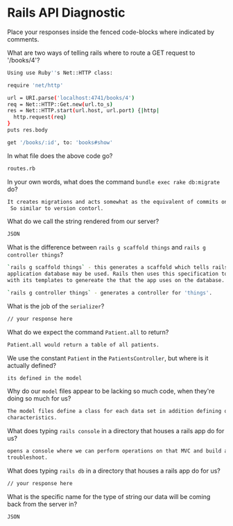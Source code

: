 # Rails API Diagnostic

Place your responses inside the fenced code-blocks where indicated by comments.


What are two ways of telling rails where to route a GET request to '/books/4'?

```bash
Using use Ruby''s Net::HTTP class:

require 'net/http'

url = URI.parse('localhost:4741/books/4')
req = Net::HTTP::Get.new(url.to_s)
res = Net::HTTP.start(url.host, url.port) {|http|
  http.request(req)
}
puts res.body

get '/books/:id', to: 'books#show'

```

In what file does the above code go?

```bash
routes.rb
```

In your own words, what does the command `bundle exec rake db:migrate` do?

```bash
It creates migrations and acts somewhat as the equivalent of commits on git hub.
 So similar to version contorl.
```

What do we call the string rendered from our server?

```bash
JSON
```

What is the difference between `rails g scaffold things` and
`rails g controller things`?

```bash
`rails g scaffold things` - this generates a scaffold which tells rails how the
application database may be used. Rails then uses this specification together
with its templates to genereate the that the app uses on the database.

`rails g controller things` - generates a controller for 'things'.
```

What is the job of the `serializer`?

```bash
// your response here
```

What do we expect the command `Patient.all` to return?

```bash
Patient.all would return a table of all patients.
```

We use the constant `Patient` in the `PatientsController`, but where is it
actually defined?

```bash
its defined in the model
```

Why do our `model` files appear to be lacking so much code, when they're doing
so much for us?

```bash
The model files define a class for each data set in addition defining other
characteristics.
```

What does typing `rails console` in a directory that houses a rails app do for
us?

```bash
opens a console where we can perform operations on that MVC and build and
troubleshoot.
```

What does typing `rails db` in a directory that houses a rails app do for us?

```bash
// your response here
```

What is the specific name for the type of string our data will be coming back
from the server in?

```bash
JSON
```
